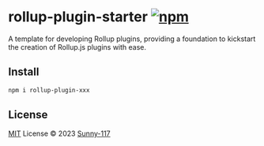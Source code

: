 # rollup-plugin-starter [![npm](https://img.shields.io/npm/v/project-name.svg)](https://npmjs.com/package/project-name)

A template for developing Rollup plugins, providing a foundation to kickstart the creation of Rollup.js plugins with ease.

## Install

```bash
npm i rollup-plugin-xxx
```

## License

[MIT](./LICENSE) License © 2023 [Sunny-117](https://github.com/Sunny-117)
